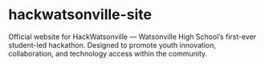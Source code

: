 # hackwatsonville-site
Official website for HackWatsonville — Watsonville High School’s first-ever student-led hackathon. Designed to promote youth innovation, collaboration, and technology access within the community.
